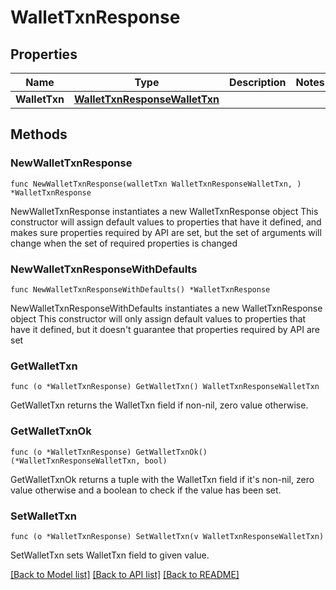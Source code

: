 # WalletTxnResponse

## Properties

Name | Type | Description | Notes
------------ | ------------- | ------------- | -------------
**WalletTxn** | [**WalletTxnResponseWalletTxn**](WalletTxnResponseWalletTxn.md) |  | 

## Methods

### NewWalletTxnResponse

`func NewWalletTxnResponse(walletTxn WalletTxnResponseWalletTxn, ) *WalletTxnResponse`

NewWalletTxnResponse instantiates a new WalletTxnResponse object
This constructor will assign default values to properties that have it defined,
and makes sure properties required by API are set, but the set of arguments
will change when the set of required properties is changed

### NewWalletTxnResponseWithDefaults

`func NewWalletTxnResponseWithDefaults() *WalletTxnResponse`

NewWalletTxnResponseWithDefaults instantiates a new WalletTxnResponse object
This constructor will only assign default values to properties that have it defined,
but it doesn't guarantee that properties required by API are set

### GetWalletTxn

`func (o *WalletTxnResponse) GetWalletTxn() WalletTxnResponseWalletTxn`

GetWalletTxn returns the WalletTxn field if non-nil, zero value otherwise.

### GetWalletTxnOk

`func (o *WalletTxnResponse) GetWalletTxnOk() (*WalletTxnResponseWalletTxn, bool)`

GetWalletTxnOk returns a tuple with the WalletTxn field if it's non-nil, zero value otherwise
and a boolean to check if the value has been set.

### SetWalletTxn

`func (o *WalletTxnResponse) SetWalletTxn(v WalletTxnResponseWalletTxn)`

SetWalletTxn sets WalletTxn field to given value.



[[Back to Model list]](../README.md#documentation-for-models) [[Back to API list]](../README.md#documentation-for-api-endpoints) [[Back to README]](../README.md)



